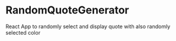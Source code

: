 # RandomQuoteGenerator
React App to randomly select and display quote with also randomly selected color
